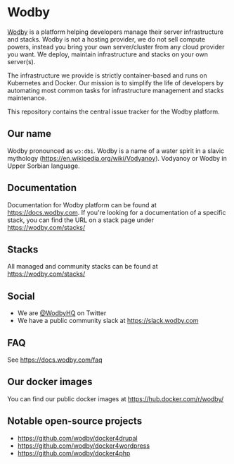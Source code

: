 # Wodby

[Wodby](https://wodby.com) is a platform helping developers manage their server infrastructure and stacks. Wodby is not a hosting provider, we do not sell compute powers, instead you bring your own server/cluster from any cloud provider you want. We deploy, maintain infrastructure and stacks on your own server(s). 

The infrastructure we provide is strictly container-based and runs on Kubernetes and Docker. Our mission is to simplify the life of developers by automating most common tasks for infrastructure management and stacks maintenance. 

This repository contains the central issue tracker for the Wodby platform.

## Our name

Wodby pronounced as `wɔːdbi`. Wodby is a name of a water spirit in a slavic mythology (https://en.wikipedia.org/wiki/Vodyanoy). Vodyanoy or Wodby in Upper Sorbian language.

## Documentation

Documentation for Wodby platform can be found at https://docs.wodby.com. If you're looking for a documentation of a specific stack, you can find the URL on a stack page under https://wodby.com/stacks/

## Stacks

All managed and community stacks can be found at https://wodby.com/stacks/

## Social

* We are [@WodbyHQ](https://twitter.com/wodbyhq) on Twitter
* We have a public community slack at https://slack.wodby.com

## FAQ

See https://docs.wodby.com/faq

## Our docker images

You can find our public docker images at https://hub.docker.com/r/wodby/

## Notable open-source projects

* https://github.com/wodby/docker4drupal
* https://github.com/wodby/docker4wordpress
* https://github.com/wodby/docker4php
